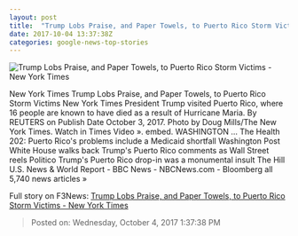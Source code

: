 ```yaml
---
layout: post
title:  "Trump Lobs Praise, and Paper Towels, to Puerto Rico Storm Victims - New York Times"
date: 2017-10-04 13:37:38Z
categories: google-news-top-stories
---
```


![Trump Lobs Praise, and Paper Towels, to Puerto Rico Storm Victims - New York Times](https://static01.nyt.com/images/2017/10/04/us/04dc-trump1-alpha/04dc-trump1-facebookJumbo.jpg)

New York Times Trump Lobs Praise, and Paper Towels, to Puerto Rico Storm Victims New York Times President Trump visited Puerto Rico, where 16 people are known to have died as a result of Hurricane Maria. By REUTERS on Publish Date October 3, 2017. Photo by Doug Mills/The New York Times. Watch in Times Video ». embed. WASHINGTON ... The Health 202: Puerto Rico's problems include a Medicaid shortfall Washington Post White House walks back Trump's Puerto Rico comments as Wall Street reels Politico Trump's Puerto Rico drop-in was a monumental insult The Hill U.S. News & World Report - BBC News - NBCNews.com - Bloomberg all 5,740 news articles »


Full story on F3News: [Trump Lobs Praise, and Paper Towels, to Puerto Rico Storm Victims - New York Times](http://www.f3nws.com/n/rTnfrG)

> Posted on: Wednesday, October 4, 2017 1:37:38 PM
